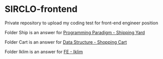 # SIRCLO-frontend

Private repository to upload my coding test for front-end engineer position

Folder Ship is an answer for [Programming Paradigm - Shipping Yard](https://gist.github.com/fandywie/7dab4c9914f3d37dfd336da02db9fb11)

Folder Cart is an answer for [Data Structure - Shopping Cart](https://gist.github.com/fandywie/12323549d2f8c202853018118b6054a7)

Folder Iklim is an answer for [FE - Iklim](https://gist.github.com/fandywie/2cce40466ccdf03a453d31bc6492ac6b)
